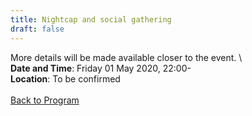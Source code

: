 ```yaml
---
title: Nightcap and social gathering
draft: false
---
```


More details will be made available closer to the event. \\
\
**Date and Time**: Friday 01 May 2020, 22:00- \
**Location**: To be confirmed
\
\
[Back to Program](/program)
